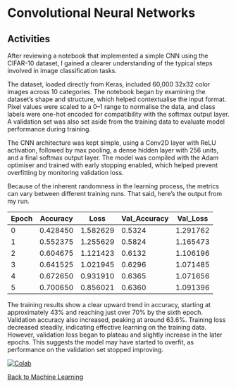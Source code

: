 # Convolutional Neural Networks

## Activities

After reviewing a notebook that implemented a simple CNN using the CIFAR-10 dataset, I gained a clearer understanding of the typical steps involved in image classification tasks. 

The dataset, loaded directly from Keras, included 60,000 32x32 color images across 10 categories. The notebook began by examining the dataset’s shape and structure, which helped contextualise the input format. Pixel values were scaled to a 0–1 range to normalise the data, and class labels were one-hot encoded for compatibility with the softmax output layer. A validation set was also set aside from the training data to evaluate model performance during training. 

The CNN architecture was kept simple, using a Conv2D layer with ReLU activation, followed by max pooling, a dense hidden layer with 256 units, and a final softmax output layer. The model was compiled with the Adam optimiser and trained with early stopping enabled, which helped prevent overfitting by monitoring validation loss.

Because of the inherent randomness in the learning process, the metrics can vary between different training runs. That said, here’s the output from my run.

| Epoch | Accuracy | Loss     | Val_Accuracy | Val_Loss  |
|-------|----------|----------|--------------|-----------|
| 0     | 0.428450 | 1.582629 | 0.5324       | 1.291762  |
| 1     | 0.552375 | 1.255629 | 0.5824       | 1.165473  |
| 2     | 0.604675 | 1.121423 | 0.6132       | 1.106196  |
| 3     | 0.641525 | 1.021945 | 0.6296       | 1.071485  |
| 4     | 0.672650 | 0.931910 | 0.6365       | 1.071656  |
| 5     | 0.700650 | 0.856021 | 0.6360       | 1.091396  |


The training results show a clear upward trend in accuracy, starting at approximately 43% and reaching just over 70% by the sixth epoch. Validation accuracy also increased, peaking at around 63.6%. Training loss decreased steadily, indicating effective learning on the training data. However, validation loss began to plateau and slightly increase in the later epochs. This suggests the model may have started to overfit, as performance on the validation set stopped improving.

[![Colab](https://colab.research.google.com/assets/colab-badge.svg)](https://colab.research.google.com/github/jaco-uoeo/ml-artefact/blob/main/Unit09/Ex1%20Convolutional%20Neural%20Networks%20(CNN)%20-%20Object%20Recognition.ipynb)

[Back to Machine Learning](/machine_learning/)